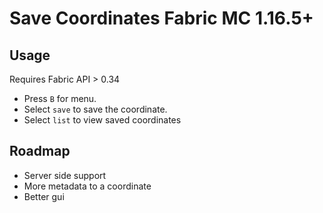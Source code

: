 # Save Coordinates Fabric MC 1.16.5+

## Usage

Requires Fabric API > 0.34

- Press `B` for menu.
- Select `save` to save the coordinate.
- Select `list` to view saved coordinates

## Roadmap

- Server side support
- More metadata to a coordinate
- Better gui